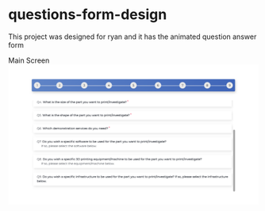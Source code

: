 # questions-form-design

This project was designed for ryan and it has the animated question answer form

Main Screen
![picture](output.PNG)

